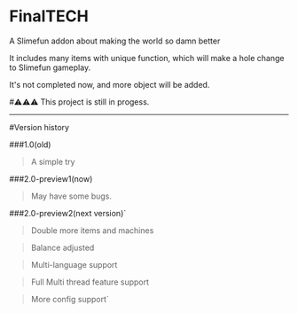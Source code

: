 # FinalTECH

A Slimefun addon about making the world so damn better

It includes many items with unique function, which will make a hole change to Slimefun gameplay.

It's not completed now, and more object will be added.

#⚠⚠⚠ This project is still in progess.

---

#Version history

###1.0(old)

> A simple try

###2.0-preview1(now)
> May have some bugs.


###2.0-preview2(next version)`
> Double more items and machines

> Balance adjusted

> Multi-language support

> Full Multi thread feature support

> More config support`
